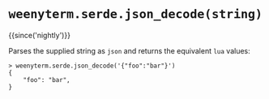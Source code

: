 # `weenyterm.serde.json_decode(string)`

{{since('nightly')}}

Parses the supplied string as `json` and returns the equivalent `lua` values:

```
> weenyterm.serde.json_decode('{"foo":"bar"}')
{
    "foo": "bar",
}
```
